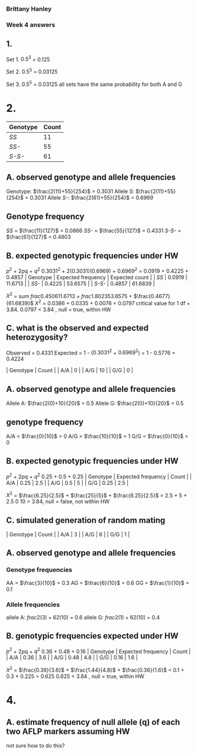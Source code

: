 ### Brittany Hanley
### Week 4 answers


## 1.
 Set 1.  $0.5^{3}$ = 0.125
 
 Set 2.  $0.5^{5}$ = 0.03125
 
 Set 3.  $0.5^{5}$ = 0.03125
all sets have the same probability for both A and G

# 2.
 |Genotype|Count|
 |--------|-----|
 | *SS* | 11 |
 | *SS-* | 55 |
 | *S-S-* | 61 |
 
## A. observed genotype and allele frequencies
 Genotype: $\frac{2(11)+55}{254}$ = 0.3031
 Allele *S*: $\frac{2(11)+55}{254}$ = 0.3031
 Allele *S-*: $\frac{2(61)+55}{254}$ = 0.6969

## Genotype frequency
 *SS* = $\frac{11}{127}$ = 0.0866
 *SS-* = $\frac{55}{127}$ = 0.4331
 *S-S-* = $\frac{61}{127}$ = 0.4803

## B. expected genotypic frequencies under HW
 $p^{2}$ + 2pq + $q^{2}$
 $0.3031^{2}$ + 2(0.3031)(0.6969) + $0.6969^{2}$ = 0.0919 + 0.4225 + 0.4857
 | Genotype | Expected frequency | Expected count |
 | *SS* | 0.0919 | 11.6713 |
 | *SS-* | 0.4225 | 53.6575 |
 | *S-S-* | 0.4857 | 61.6839 |

 $X^{2}$ = sum $frac{0.4506}{11.6713}$ + $frac{1.8023}{53.6575}$ + $\frac{0.4677}{61.6839}$
 $X^{2}$ = 0.0386 + 0.0335 + 0.0076 = 0.0797
 critical value for 1 df = 3.84. 0.0797 < 3.84 , null = true, within HW

## C. what is the observed and expected heterozygosity?
 Observed = 0.4331
 Expected = 1 - ($0.3031^{2}$ + $0.6969^{2}$) = 1 - 0.5776 = 0.4224


 | Genotype | Count |
 | A/A | 0 |
 | A/G | 10 |
 | G/G | 0 |
## A. observed genotype and allele frequencies
 Allele A: $\frac{2(0)+10}{20}$ = 0.5
 Allele G: $\frac{2(0)+10}{20}$ = 0.5

## genotype frequency
 A/A = $\frac{0}{10}$ = 0
 A/G = $\frac{10}{10}$ = 1
 G/G = $\frac{0}{10}$ = 0

## B. expected genotypic frequencies under HW
 $p^{2}$ + 2pq + $q^{2}$
 0.25 + 0.5 + 0.25
 | Genotype | Expected frequency | Count |
 | A/A | 0.25 | 2.5 |
 | A/G | 0.5 | 5 |
 | G/G | 0.25 | 2.5 |

 $X^{2}$ = $\frac{6.25}{2.5}$ + $\frac{25}{5}$ + $\frac{6.25}{2.5}$ = 2.5 + 5 + 2.5  0
10 > 3.84, null = false, not within HW

## C. simulated generation of random mating
| Genotype | Count |
| A/A | 3 |
| A/G | 6 | 
| G/G | 1 |

## A. observed genotype and allele frequencies
### Genotype frequencies
 AA = $\frac{3}{10}$ = 0.3
 AG = $\frac{6}{10}$ = 0.6
 GG = $\frac{1}{10}$ = 0.1

### Allele frequencies
 allele A: $frac{2(3)+6}{2(10)}$ = 0.6
 allele G: $frac{2(1)+6}{2(10)}$ = 0.4

## B. genotypic frequencies expected under HW
 $p^{2}$ + 2pq + $q^{2}$
 0.36 + 0.48 + 0.16
 | Genotype | Expected frequency | Count |
 | A/A | 0.36 | 3.6 |
 | A/G | 0.48 | 4.8 |
 | G/G | 0.16 | 1.6 |

 $X^{2}$ = $\frac{0.36}{3.6}$ + $\frac{1.44}{4.8}$ + $\frac{0.36}{1.6}$ = 0.1 + 0.3 + 0.225 = 0.625
 0.625 < 3.84 , null = true, within HW

# 4.
## A. estimate frequency of null allele (q) of each two AFLP markers assuming HW
  not sure how to do this?